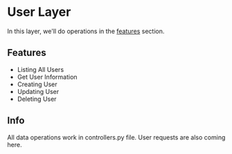 # User Layer

In this layer, we'll do operations in the [features](#features) section.

## Features

- Listing All Users
- Get User Information
- Creating User
- Updating User
- Deleting User

## Info

All data operations work in controllers.py file. User requests are also coming here.